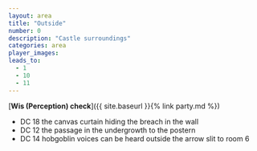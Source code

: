 ```yaml
---
layout: area
title: "Outside"
number: 0
description: "Castle surroundings"
categories: area
player_images:
leads_to:
  - 1
  - 10
  - 11
---
```



[**Wis (Perception) check**]({{ site.baseurl }}{% link party.md %})
* DC 18 the canvas curtain hiding the breach in the wall
* DC 12 the passage in the undergrowth to the postern
* DC 14 hobgoblin voices can be heard outside the arrow slit to room 6

